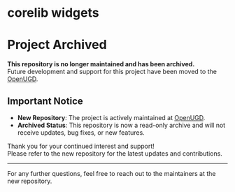 # corelib widgets

# Project Archived

**This repository is no longer maintained and has been archived.**  
Future development and support for this project have been moved to the [OpenUGD](https://github.com/openugd).

## Important Notice

- **New Repository**: The project is actively maintained at [OpenUGD](https://github.com/openugd/upm-corelib-widgets).
- **Archived Status**: This repository is now a read-only archive and will not receive updates, bug fixes, or new features.

Thank you for your continued interest and support!  
Please refer to the new repository for the latest updates and contributions.

---

For any further questions, feel free to reach out to the maintainers at the new repository.
